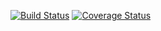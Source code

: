 [![Build Status](https://travis-ci.com/meshack-mbuvi/resumeio.svg?branch=develop)](https://travis-ci.com/meshack-mbuvi/resumeio)
[![Coverage Status](https://coveralls.io/repos/github/meshack-mbuvi/resumeio/badge.svg?branch=develop)](https://coveralls.io/github/meshack-mbuvi/resumeio?branch=develop)